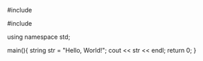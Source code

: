 #include <iostream>

#include <string>

using namespace std;

main(){
    string str = "Hello, World!";
    cout << str << endl;
    return 0;
}

